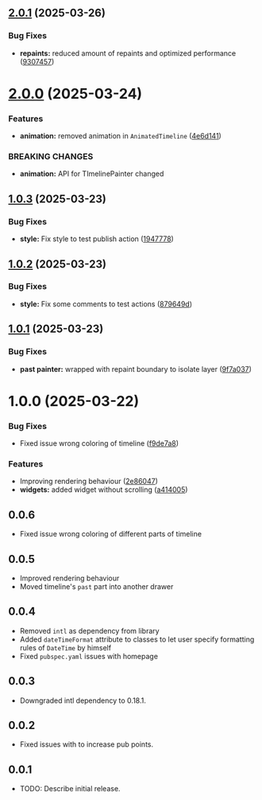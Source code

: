 ## [2.0.1](https://github.com/bitswar/animated_scrollable_timeline/compare/2.0.0...2.0.1) (2025-03-26)


### Bug Fixes

* **repaints:** reduced amount of repaints and optimized performance ([9307457](https://github.com/bitswar/animated_scrollable_timeline/commit/9307457cc92382b2353803a1911d7e453423d6f2))

# [2.0.0](https://github.com/bitswar/animated_scrollable_timeline/compare/1.0.3...2.0.0) (2025-03-24)


### Features

* **animation:** removed animation in `AnimatedTimeline` ([4e6d141](https://github.com/bitswar/animated_scrollable_timeline/commit/4e6d1415748bb49bb0a3d0f42b8f51468460c657))


### BREAKING CHANGES

* **animation:** API for TImelinePainter changed

## [1.0.3](https://github.com/bitswar/animated_scrollable_timeline/compare/1.0.2...1.0.3) (2025-03-23)


### Bug Fixes

* **style:** Fix style to test publish action ([1947778](https://github.com/bitswar/animated_scrollable_timeline/commit/1947778e27a1155416a846d1c47b2faf24ee964e))

## [1.0.2](https://github.com/bitswar/animated_scrollable_timeline/compare/1.0.1...1.0.2) (2025-03-23)


### Bug Fixes

* **style:** Fix some comments to test actions ([879649d](https://github.com/bitswar/animated_scrollable_timeline/commit/879649dbf30b42717384cd50e2e248ff9bffdfd6))

## [1.0.1](https://github.com/bitswar/animated_scrollable_timeline/compare/1.0.0...1.0.1) (2025-03-23)


### Bug Fixes

* **past painter:** wrapped with repaint boundary to isolate layer ([9f7a037](https://github.com/bitswar/animated_scrollable_timeline/commit/9f7a03709d074df3322cf7eacb37d895b4f27050))

# 1.0.0 (2025-03-22)


### Bug Fixes

* Fixed issue wrong coloring of timeline ([f9de7a8](https://github.com/bitswar/animated_scrollable_timeline/commit/f9de7a8ffacf494a1ae14125d78ccf62df775d3c))


### Features

* Improving rendering behaviour ([2e86047](https://github.com/bitswar/animated_scrollable_timeline/commit/2e8604749e8670514e27a7a10c89d9b8bda4edf1))
* **widgets:** added widget without scrolling ([a414005](https://github.com/bitswar/animated_scrollable_timeline/commit/a4140050387aef8d8fbdd574b3b41749a24ee712))

## 0.0.6
- Fixed issue wrong coloring of different parts of timeline

## 0.0.5
- Improved rendering behaviour
- Moved timeline's `past` part into another drawer

## 0.0.4
- Removed `intl` as dependency from library
- Added `dateTimeFormat` attribute to classes to let user specify formatting
rules of `DateTime` by himself
- Fixed `pubspec.yaml` issues with homepage

## 0.0.3
- Downgraded intl dependency to 0.18.1.

## 0.0.2
- Fixed issues with to increase pub points.

## 0.0.1
- TODO: Describe initial release.

